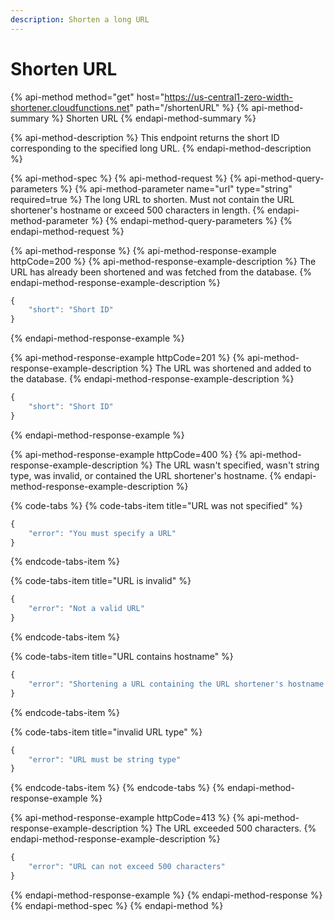 ```yaml
---
description: Shorten a long URL
---
```


# Shorten URL

{% api-method method="get" host="https://us-central1-zero-width-shortener.cloudfunctions.net" path="/shortenURL" %}
{% api-method-summary %}
Shorten URL
{% endapi-method-summary %}

{% api-method-description %}
This endpoint returns the short ID corresponding to the specified long URL.
{% endapi-method-description %}

{% api-method-spec %}
{% api-method-request %}
{% api-method-query-parameters %}
{% api-method-parameter name="url" type="string" required=true %}
The long URL to shorten. Must not contain the URL shortener's hostname or exceed 500 characters in length.
{% endapi-method-parameter %}
{% endapi-method-query-parameters %}
{% endapi-method-request %}

{% api-method-response %}
{% api-method-response-example httpCode=200 %}
{% api-method-response-example-description %}
The URL has already been shortened and was fetched from the database.
{% endapi-method-response-example-description %}

```javascript
{
    "short": "Short ID"
}
```
{% endapi-method-response-example %}

{% api-method-response-example httpCode=201 %}
{% api-method-response-example-description %}
The URL was shortened and added to the database.
{% endapi-method-response-example-description %}

```javascript
{
    "short": "Short ID"
}
```
{% endapi-method-response-example %}

{% api-method-response-example httpCode=400 %}
{% api-method-response-example-description %}
The URL wasn't specified, wasn't string type, was invalid, or contained the URL shortener's hostname.
{% endapi-method-response-example-description %}

{% code-tabs %}
{% code-tabs-item title="URL was not specified" %}
```javascript
{
    "error": "You must specify a URL"
}
```
{% endcode-tabs-item %}

{% code-tabs-item title="URL is invalid" %}
```javascript
{
    "error": "Not a valid URL"
}
```
{% endcode-tabs-item %}

{% code-tabs-item title="URL contains hostname" %}
```javascript
{
    "error": "Shortening a URL containing the URL shortener's hostname is disallowed"
}
```
{% endcode-tabs-item %}

{% code-tabs-item title="invalid URL type" %}
```javascript
{
    "error": "URL must be string type"
}
```
{% endcode-tabs-item %}
{% endcode-tabs %}
{% endapi-method-response-example %}

{% api-method-response-example httpCode=413 %}
{% api-method-response-example-description %}
The URL exceeded 500 characters.
{% endapi-method-response-example-description %}

```javascript
{
    "error": "URL can not exceed 500 characters"
}
```
{% endapi-method-response-example %}
{% endapi-method-response %}
{% endapi-method-spec %}
{% endapi-method %}



